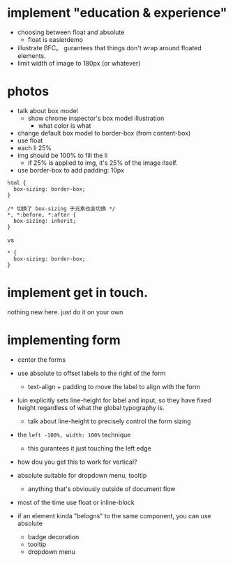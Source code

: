 
# implement "education & experience"

+ choosing between float and absolute
  + float is easierdemo
+ illustrate BFC。 gurantees that things don't wrap around floated elements.
+ limit width of image to 180px (or whatever)

# photos

+ talk about box model
  + show chrome inspector's box model illustration
    + what color is what
+ change default box model to border-box (from content-box)
+ use float
+ each li 25%
+ img should be 100% to fill the li
  + if 25% is applied to img, it's 25% of the image itself.
+ use border-box to add padding: 10px

```
html {
  box-sizing: border-box;
}

/* 切换了 box-sizing 子元素也会切换 */
*, *:before, *:after {
  box-sizing: inherit;
}
```

vs

```
* {
  box-sizing: border-box;
}
```

# implement get in touch.

nothing new here. just do it on your own

# implementing form

+ center the forms
+ use absolute to offset labels to the right of the form
  + text-align + padding to move the label to align with the form
+ luin explicitly sets line-height for label and input, so they have fixed height regardless of what the global typography is.
  + talk about line-height to precisely control the form sizing
+ the `left -100%, width: 100%` technique
  + this gurantees it just touching the left edge

+ how dou you get this to work for vertical?

+ absolute suitable for dropdown menu, tooltip
  + anything that's obviously outside of document flow

+ most of the time use float or inline-block
+ if an element kinda "belogns" to the same component, you can use absolute
  + badge decoration
  + tooltip
  + dropdown menu


